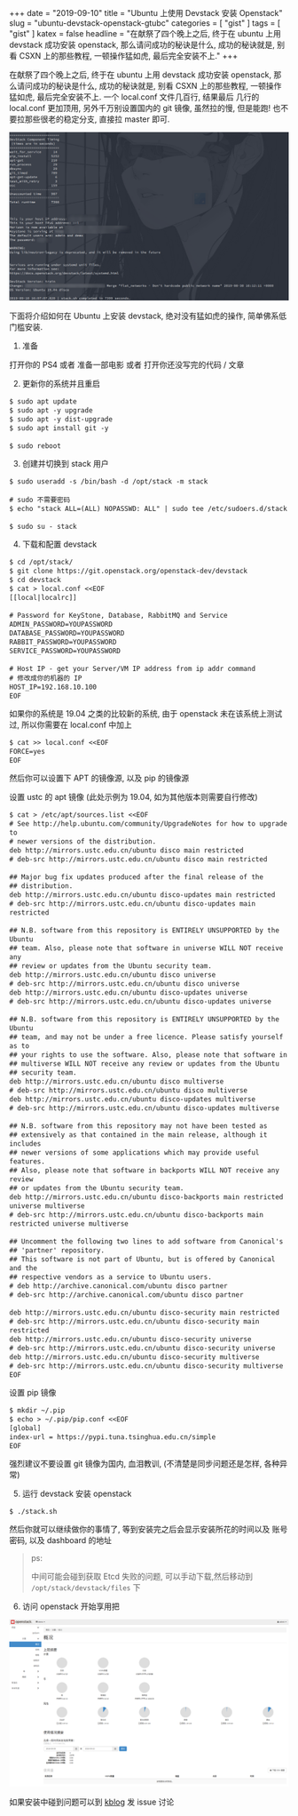 +++
date = "2019-09-10"
title = "Ubuntu 上使用 Devstack 安装 Openstack"
slug = "ubuntu-devstack-openstack-gtubc"
categories = [ "gist" ]
tags = [ "gist" ]
katex = false
headline = "在献祭了四个晚上之后, 终于在 ubuntu 上用 devstack 成功安装 openstack, 那么请问成功的秘诀是什么, 成功的秘诀就是, 别看 CSXN 上的那些教程, 一顿操作猛如虎, 最后完全安装不上."
+++


在献祭了四个晚上之后, 终于在 ubuntu 上用 devstack 成功安装 openstack, 那么请问成功的秘诀是什么, 成功的秘诀就是, 别看 CSXN 上的那些教程, 一顿操作猛如虎, 最后完全安装不上. 一个 local.conf 文件几百行, 结果最后 几行的 local.conf 更加顶用, 另外千万别设置国内的 git 镜像, 虽然拉的慢, 但是能跑! 也不要拉那些很老的稳定分支, 直接拉 master 即可.

![](https://raw.githubusercontent.com/Kuri-su/KBlog/master/assets/gists/openstack/openstack_success_v.png)

下面将介绍如何在 Ubuntu 上安装 devstack, 绝对没有猛如虎的操作, 简单佛系低门槛安装.

1. 准备

打开你的 PS4 或者 准备一部电影 或者 打开你还没写完的代码 / 文章

2. 更新你的系统并且重启

```shell
$ sudo apt update
$ sudo apt -y upgrade
$ sudo apt -y dist-upgrade
$ sudo apt install git -y

$ sudo reboot
```

3. 创建并切换到 stack 用户

```shell
$ sudo useradd -s /bin/bash -d /opt/stack -m stack

# sudo 不需要密码
$ echo "stack ALL=(ALL) NOPASSWD: ALL" | sudo tee /etc/sudoers.d/stack

$ sudo su - stack
```

4. 下载和配置 devstack

```shell
$ cd /opt/stack/
$ git clone https://git.openstack.org/openstack-dev/devstack
$ cd devstack
$ cat > local.conf <<EOF
[[local|localrc]]

# Password for KeyStone, Database, RabbitMQ and Service
ADMIN_PASSWORD=YOUPASSWORD
DATABASE_PASSWORD=YOUPASSWORD
RABBIT_PASSWORD=YOUPASSWORD
SERVICE_PASSWORD=YOUPASSWORD

# Host IP - get your Server/VM IP address from ip addr command
# 修改成你的机器的 IP
HOST_IP=192.168.10.100
EOF
```

如果你的系统是 19.04 之类的比较新的系统, 由于 openstack 未在该系统上测试过, 所以你需要在 local.conf 中加上

```shell
$ cat >> local.conf <<EOF
FORCE=yes
EOF
```

然后你可以设置下 APT 的镜像源, 以及 pip 的镜像源

设置 ustc 的 apt 镜像 (此处示例为 19.04, 如为其他版本则需要自行修改)

```shell
$ cat > /etc/apt/sources.list <<EOF
# See http://help.ubuntu.com/community/UpgradeNotes for how to upgrade to
# newer versions of the distribution.
deb http://mirrors.ustc.edu.cn/ubuntu disco main restricted
# deb-src http://mirrors.ustc.edu.cn/ubuntu disco main restricted

## Major bug fix updates produced after the final release of the
## distribution.
deb http://mirrors.ustc.edu.cn/ubuntu disco-updates main restricted
# deb-src http://mirrors.ustc.edu.cn/ubuntu disco-updates main restricted

## N.B. software from this repository is ENTIRELY UNSUPPORTED by the Ubuntu
## team. Also, please note that software in universe WILL NOT receive any
## review or updates from the Ubuntu security team.
deb http://mirrors.ustc.edu.cn/ubuntu disco universe
# deb-src http://mirrors.ustc.edu.cn/ubuntu disco universe
deb http://mirrors.ustc.edu.cn/ubuntu disco-updates universe
# deb-src http://mirrors.ustc.edu.cn/ubuntu disco-updates universe

## N.B. software from this repository is ENTIRELY UNSUPPORTED by the Ubuntu
## team, and may not be under a free licence. Please satisfy yourself as to
## your rights to use the software. Also, please note that software in
## multiverse WILL NOT receive any review or updates from the Ubuntu
## security team.
deb http://mirrors.ustc.edu.cn/ubuntu disco multiverse
# deb-src http://mirrors.ustc.edu.cn/ubuntu disco multiverse
deb http://mirrors.ustc.edu.cn/ubuntu disco-updates multiverse
# deb-src http://mirrors.ustc.edu.cn/ubuntu disco-updates multiverse

## N.B. software from this repository may not have been tested as
## extensively as that contained in the main release, although it includes
## newer versions of some applications which may provide useful features.
## Also, please note that software in backports WILL NOT receive any review
## or updates from the Ubuntu security team.
deb http://mirrors.ustc.edu.cn/ubuntu disco-backports main restricted universe multiverse
# deb-src http://mirrors.ustc.edu.cn/ubuntu disco-backports main restricted universe multiverse

## Uncomment the following two lines to add software from Canonical's
## 'partner' repository.
## This software is not part of Ubuntu, but is offered by Canonical and the
## respective vendors as a service to Ubuntu users.
# deb http://archive.canonical.com/ubuntu disco partner
# deb-src http://archive.canonical.com/ubuntu disco partner

deb http://mirrors.ustc.edu.cn/ubuntu disco-security main restricted
# deb-src http://mirrors.ustc.edu.cn/ubuntu disco-security main restricted
deb http://mirrors.ustc.edu.cn/ubuntu disco-security universe
# deb-src http://mirrors.ustc.edu.cn/ubuntu disco-security universe
deb http://mirrors.ustc.edu.cn/ubuntu disco-security multiverse
# deb-src http://mirrors.ustc.edu.cn/ubuntu disco-security multiverse
EOF
```

设置 pip 镜像

```shell
$ mkdir ~/.pip 
$ echo > ~/.pip/pip.conf <<EOF
[global]
index-url = https://pypi.tuna.tsinghua.edu.cn/simple
EOF
```

强烈建议不要设置 git 镜像为国内, 血泪教训, (不清楚是同步问题还是怎样, 各种异常)

5. 运行 devstack 安装 openstack

```shell
$ ./stack.sh
```

然后你就可以继续做你的事情了, 等到安装完之后会显示安装所花的时间以及 账号密码, 以及 dashboard 的地址

> ps: 
>
> 中间可能会碰到获取 Etcd 失败的问题, 可以手动下载,然后移动到 `/opt/stack/devstack/files` 下

6. 访问 openstack 开始享用把
   
![](https://raw.githubusercontent.com/Kuri-su/KBlog/master/assets/gists/openstack/openstack_dashboard_v.jpg)


如果安装中碰到问题可以到 [kblog](https://github.com/Kuri-su/KBlog) 发 issue 讨论
